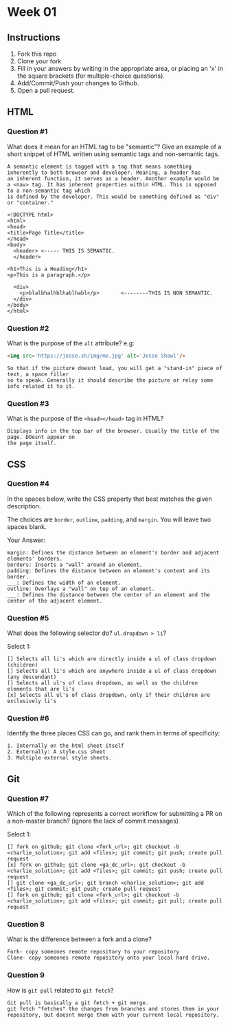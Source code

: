 # Week 01

## Instructions

1. Fork this repo
2. Clone your fork
3. Fill in your answers by writing in the appropriate area, or placing an 'x' in
the square brackets (for multiple-choice questions).
4. Add/Commit/Push your changes to Github.
5. Open a pull request.

## HTML

### Question #1

What does it mean for an HTML tag to be "semantic"? Give an example of a short snippet of HTML written using semantic tags and non-semantic tags.

```text
A semantic element is tagged with a tag that means something inherently to both browser and developer. Meaning, a header has
an inherent function, it serves as a header. Another example would be a <nav> tag. It has inherent properties within HTML. This is opposed to a non-semantic tag which
is defined by the developer. This would be something defined as "div" or "container."

<!DOCTYPE html>
<html>
<head>
<title>Page Title</title>
</head>
<body>
  <header> <----- THIS IS SEMANTIC.
  </header>

<h1>This is a Heading</h1>
<p>This is a paragraph.</p>

  <div>
    <p>blalbhalhblhablhabl</p>       <--------THIS IS NON SEMANTIC.
  </div>
</body>
</html>
```

### Question #2

What is the purpose of the `alt` attribute? e.g:

```html
<img src='https://jesse.sh/img/me.jpg' alt='Jesse Shawl'/>
```

```text
So that if the picture doesnt load, you will get a "stand-in" piece of text, a space filler
so to speak. Generally it should describe the picture or relay some info related it to it.
```

### Question #3

What is the purpose of the `<head></head>` tag in HTML?

```text
Displays info in the top bar of the browser. Usually the title of the page. DOesnt appear on
the page itself.
```

## CSS

### Question #4

In the spaces below, write the CSS property that best matches the given description.

The choices are `border`, `outline`, `padding`, and `margin`. You will leave two spaces blank.

Your Answer:

```text
margin: Defines the distance between an element's border and adjacent elements' borders.
borders: Inserts a "wall" around an element.
padding: Defines the distance between an element's content and its border.
___: Defines the width of an element.
outline: Overlays a "wall" on top of an element.
___: Defines the distance between the center of an element and the center of the adjacent element.
```

### Question #5

What does the following selector do?  `ul.dropdown > li`?

Select 1:
```
[] Selects all li's which are directly inside a ul of class dropdown (children)
[] Selects all li's which are anywhere inside a ul of class dropdown (any descendant)
[] Selects all ul's of class dropdown, as well as the children elements that are li's
[x] Selects all ul's of class dropdown, only if their children are exclusively li's
```

### Question #6

Identify the three places CSS can go, and rank them in terms of specificity:

```text
1. Internally on the html sheet itself
2. Externally: A style.css sheet
3. Multiple external style sheets.
```

## Git

### Question #7

Which of the following represents a correct workflow for submitting a PR on a non-master branch?
(ignore the lack of commit messages)

Select 1:
```
[] fork on github; git clone <fork_url>; git checkout -b <charlie_solution>; git add <files>; git commit; git push; create pull request
[x] fork on github; git clone <ga_dc_url>; git checkout -b <charlie_solution>; git add <files>; git commit; git push; create pull request
[] git clone <ga_dc_url>; git branch <charlie_solution>; git add <files>; git commit; git push; create pull request
[] fork on github; git clone <fork_url>; git checkout -b <charlie_solution>; git add <files>; git commit; git pull; create pull request
```

### Question 8

What is the difference between a fork and a clone?

```text
Fork- copy someones remote repository to your repository
Clone- copy someones remote repository onto your local hard drive.
```

### Question 9

How is `git pull` related to `git fetch`?

```text
Git pull is basically a git fetch + git merge.
git fetch "fetches" the changes from branches and stores them in your repository, but doesnt merge them with your current local repository. 
```
